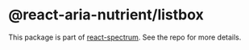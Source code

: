 # @react-aria-nutrient/listbox

This package is part of [react-spectrum](https://github.com/adobe/react-spectrum). See the repo for more details.
